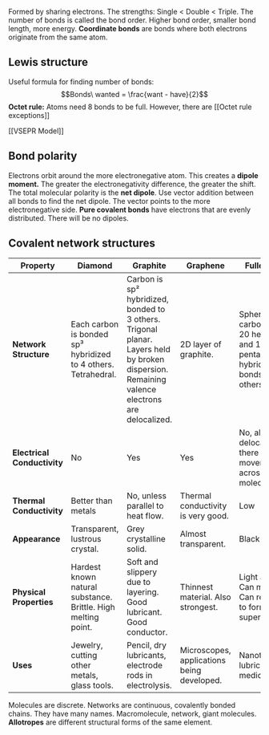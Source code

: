 Formed by sharing electrons.
The strengths:
Single < Double < Triple.
The number of bonds is called the bond order. Higher bond order, smaller bond length, more energy.
**Coordinate bonds** are bonds where both electrons originate from the same atom.
## Lewis structure
Useful formula for finding number of bonds:
$$Bonds\ wanted = \frac{want - have}{2}$$
**Octet rule:** Atoms need 8 bonds to be full.
However, there are [[Octet rule exceptions]]

[[VSEPR Model]]
## Bond polarity
Electrons orbit around the more electronegative atom. This creates a **dipole moment.** The greater the electronegativity difference, the greater the shift. The total molecular polarity is the **net dipole**. Use vector addition between all bonds to find the net dipole. The vector points to the more electronegative side.
**Pure covalent bonds** have electrons that are evenly distributed. There will be no dipoles.

## Covalent network structures

| Property                    | Diamond                                                        | Graphite                                                                                                                                      | Graphene                                   | Fullerene C60                                                                                  | Nanotubes                                                                 |
| --------------------------- | -------------------------------------------------------------- | --------------------------------------------------------------------------------------------------------------------------------------------- | ------------------------------------------ | ---------------------------------------------------------------------------------------------- | ------------------------------------------------------------------------- |
| **Network Structure**       | Each carbon is bonded sp³ hybridized to 4 others. Tetrahedral. | Carbon is sp² hybridized, bonded to 3 others. Trigonal planar. Layers held by broken dispersion. Remaining valence electrons are delocalized. | 2D layer of graphite.                      | Sphere of 60 carbon atoms, 20 hexagons, and 12 pentagons. sp² hybridized, bonds with 3 others. | Almost cylindrical, with strong covalent bonds and delocalized electrons. |
| **Electrical Conductivity** | No                                                             | Yes                                                                                                                                           | Yes                                        | No, although delocalized, there is no movement across molecules.                               | Yes.                                                                      |
| **Thermal Conductivity**    | Better than metals                                             | No, unless parallel to heat flow.                                                                                                             | Thermal conductivity is very good.         | Low                                                                                            | Good                                                                      |
| **Appearance**              | Transparent, lustrous crystal.                                 | Grey crystalline solid.                                                                                                                       | Almost transparent.                        | Black or purple.                                                                               | Cylindrical                                                               |
| **Physical Properties**     | Hardest known natural substance. Brittle. High melting point.  | Soft and slippery due to layering. Good lubricant. Good conductor.                                                                            | Thinnest material. Also strongest.         | Light and strong. Can melt; pliable. Can react with K to form superconductors.                 | Lightweight.                                                              |
| **Uses**                    | Jewelry, cutting other metals, glass tools.                    | Pencil, dry lubricants, electrode rods in electrolysis.                                                                                       | Microscopes, applications being developed. | Nanotubes, lubricants, medical uses.                                                           | Sensors, electrodes.                                                      |


Molecules are discrete. Networks are continuous, covalently bonded chains. They have many names. Macromolecule, network, giant molecules.
**Allotropes** are different structural forms of the same element.